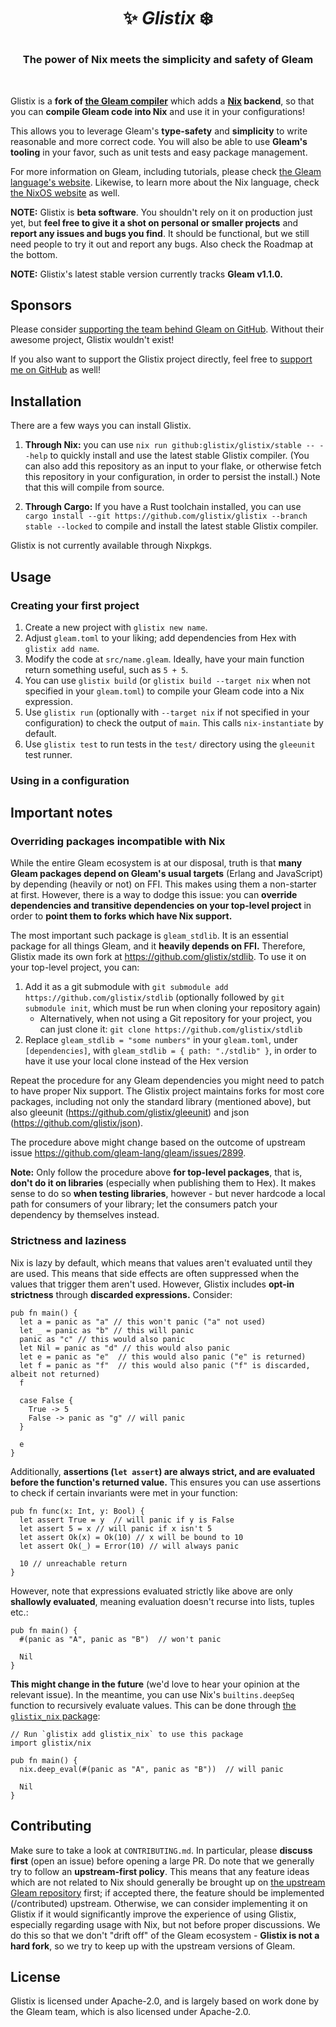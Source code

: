 <h1><p align="center">✨ <i> Glistix</i> ❄️</p></h1>
<h3><p align="center">The power of Nix meets the simplicity and safety of Gleam</p></h3>

<!-- A spacer -->
<div>&nbsp;</div>

Glistix is a **fork of [the Gleam compiler](https://github.com/gleam-lang/gleam)** which adds a **[Nix](https://nixos.org/) backend**, so that you can **compile Gleam code into Nix** and use it in your configurations!

This allows you to leverage Gleam's **type-safety** and **simplicity** to write reasonable and more correct code. You will also be able to use **Gleam's tooling** in your favor, such as unit tests and easy package management.

For more information on Gleam, including tutorials, please check [the Gleam language's website](https://gleam.run). Likewise, to learn more about the Nix language, check [the NixOS website](https://nixos.org/) as well.

**NOTE:** Glistix is **beta software**. You shouldn't rely on it on production just yet, but **feel free to give it a shot on personal or smaller projects** and **report any issues and bugs you find**. It should be functional, but we still need people to try it out and report any bugs. Also check the Roadmap at the bottom.

**NOTE:** Glistix's latest stable version currently tracks **Gleam v1.1.0.**

## Sponsors

Please consider [supporting the team behind Gleam on GitHub](https://github.com/sponsors/lpil). Without their awesome project, Glistix wouldn't exist!

If you also want to support the Glistix project directly, feel free to [support me on GitHub](https://github.com/sponsors/PgBiel) as well!

## Installation

There are a few ways you can install Glistix.

1. **Through Nix:** you can use `nix run github:glistix/glistix/stable -- --help` to quickly install and use the latest stable Glistix compiler. (You can also add this repository as an input to your flake, or otherwise fetch this repository in your configuration, in order to persist the install.) Note that this will compile from source.

2. **Through Cargo:** If you have a Rust toolchain installed, you can use `cargo install --git https://github.com/glistix/glistix --branch stable --locked` to compile and install the latest stable Glistix compiler.

Glistix is not currently available through Nixpkgs.

## Usage

### Creating your first project

1. Create a new project with `glistix new name`.
2. Adjust `gleam.toml` to your liking; add dependencies from Hex with `glistix add name`.
3. Modify the code at `src/name.gleam`. Ideally, have your main function return something useful, such as `5 + 5`.
4. You can use `glistix build` (or `glistix build --target nix` when not specified in your `gleam.toml`) to compile your Gleam code into a Nix expression.
5. Use `glistix run` (optionally with `--target nix` if not specified in your configuration) to check the output of `main`. This calls `nix-instantiate` by default.
6. Use `glistix test` to run tests in the `test/` directory using the `gleeunit` test runner.

### Using in a configuration

<!-- TODO -->

## Important notes

### Overriding packages incompatible with Nix

While the entire Gleam ecosystem is at our disposal, truth is that **many Gleam packages depend on Gleam's usual targets** (Erlang and JavaScript) by depending (heavily or not) on FFI. This makes using them a non-starter at first. However, there is a way to dodge this issue: you can **override dependencies and transitive dependencies on your top-level project** in order to **point them to forks which have Nix support.**

The most important such package is `gleam_stdlib`. It is an essential package for all things Gleam, and it **heavily depends on FFI.** Therefore, Glistix made its own fork at https://github.com/glistix/stdlib. To use it on your top-level project, you can:

1. Add it as a git submodule with `git submodule add https://github.com/glistix/stdlib` (optionally followed by `git submodule init`, which must be run when cloning your repository again)
    - Alternatively, when not using a Git repository for your project, you can just clone it: `git clone https://github.com/glistix/stdlib`
2. Replace `gleam_stdlib = "some numbers"` in your `gleam.toml`, under `[dependencies]`, with `gleam_stdlib = { path: "./stdlib" }`, in order to have it use your local clone instead of the Hex version

Repeat the procedure for any Gleam dependencies you might need to patch to have proper Nix support. The Glistix project maintains forks for most core packages, including not only the standard library (mentioned above), but also gleeunit (https://github.com/glistix/gleeunit) and json (https://github.com/glistix/json).

The procedure above might change based on the outcome of upstream issue https://github.com/gleam-lang/gleam/issues/2899.

**Note:** Only follow the procedure above **for top-level packages**, that is, **don't do it on libraries** (especially when publishing them to Hex). It makes sense to do so **when testing libraries**, however - but never hardcode a local path for consumers of your library; let the consumers patch your dependency by themselves instead.

### Strictness and laziness

Nix is lazy by default, which means that values aren't evaluated until they are used. This means that side effects are often suppressed when the values that trigger them aren't used. However, Glistix includes **opt-in strictness** through **discarded expressions.** Consider:

```gleam
pub fn main() {
  let a = panic as "a" // this won't panic ("a" not used)
  let _ = panic as "b" // this will panic
  panic as "c" // this would also panic
  let Nil = panic as "d" // this would also panic
  let e = panic as "e"  // this would also panic ("e" is returned)
  let f = panic as "f"  // this would also panic ("f" is discarded, albeit not returned)
  f

  case False {
    True -> 5
    False -> panic as "g" // will panic
  }

  e
}
```

Additionally, **assertions (`let assert`) are always strict, and are evaluated before the function's returned value.** This ensures you can use assertions to check if certain invariants were met in your function:

```gleam
pub fn func(x: Int, y: Bool) {
  let assert True = y  // will panic if y is False
  let assert 5 = x // will panic if x isn't 5
  let assert Ok(x) = Ok(10) // x will be bound to 10
  let assert Ok(_) = Error(10) // will always panic

  10 // unreachable return
}
```

However, note that expressions evaluated strictly like above are only **shallowly evaluated**, meaning evaluation doesn't recurse into lists, tuples etc.:

```gleam
pub fn main() {
  #(panic as "A", panic as "B")  // won't panic

  Nil
}
```

**This might change in the future** (we'd love to hear your opinion at the relevant issue). In the meantime, you can use Nix's `builtins.deepSeq` function to recursively evaluate values. This can be done through [the `glistix_nix` package](https://github.com/glistix/nix):

```gleam
// Run `glistix add glistix_nix` to use this package
import glistix/nix

pub fn main() {
  nix.deep_eval(#(panic as "A", panic as "B"))  // will panic

  Nil
}
```

## Contributing

Make sure to take a look at `CONTRIBUTING.md`. In particular, please **discuss first** (open an issue) before opening a large PR. Do note that we generally try to follow an **upstream-first policy**. This means that any feature ideas which are not related to Nix should generally be brought up on [the upstream Gleam repository](https://github.com/gleam-lang/gleam) first; if accepted there, the feature should be implemented (/contributed) upstream. Otherwise, we can consider implementing it on Glistix if it would significantly improve the experience of using Glistix, especially regarding usage with Nix, but not before proper discussions. We do this so that we don't "drift off" of the Gleam ecosystem - **Glistix is not a hard fork**, so we try to keep up with the upstream versions of Gleam.

## License

Glistix is licensed under Apache-2.0, and is largely based on work done by the Gleam team, which is also licensed under Apache-2.0.
